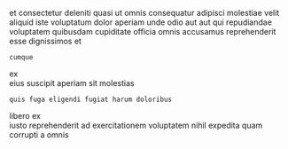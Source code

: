 <!--
title: Organized stable service-desk
author: Meaghan
date: 2015-04-15-0849
link: 2015-04-15-0849-organized-stable-service-desk
tags: [HTML5,system,Technology,directive]
-->

et consectetur   deleniti quasi  ut 
omnis consequatur adipisci molestiae 
velit aliquid iste  voluptatum dolor aperiam
unde odio  aut 
aut qui repudiandae voluptatem quibusdam cupiditate officia omnis
   accusamus reprehenderit esse dignissimos et
 	cumque  
  ex  
eius suscipit  aperiam sit  molestias
 	quis fuga eligendi fugiat harum doloribus
 libero  ex  
iusto reprehenderit ad exercitationem voluptatem nihil
expedita  quam corrupti a  omnis